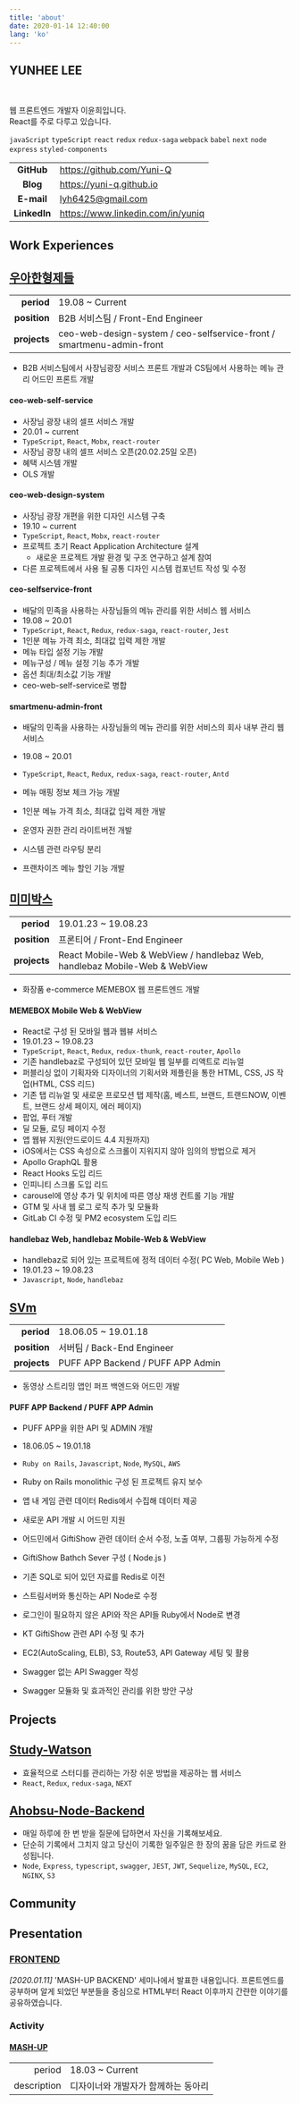 ```yaml
---
title: 'about'
date: 2020-01-14 12:40:00
lang: 'ko'
---
```


<article class="l-Wrapper">
  <div class="l-Header">
    <h1 class="Title">
      <span class="u-shadow">
        YUNHEE LEE
      </span>
    </h1>
  </div>

<br/>

웹 프론트엔드 개발자 이윤희입니다.  
React를 주로 다루고 있습니다.

`javaScript` `typeScript` `react` `redux` `redux-saga` `webpack` `babel` `next` `node` `express` `styled-components`

|              |                                   |
| :----------: | --------------------------------- |
|  **GitHub**  | https://github.com/Yuni-Q         |
|   **Blog**   | https://yuni-q.github.io          |
|  **E-mail**  | lyh6425@gmail.com                 |
| **LinkedIn** | https://www.linkedin.com/in/yuniq |

<div class="l-Header">
  <h1 class="Title">
    <span class="u-shadow">
      Work Experiences
    </span>
  </h1>
</div>

## [우아한형제들](https://www.woowahan.com/)

|              |                                                                       |
| -----------: | --------------------------------------------------------------------- |
|   **period** | 19.08 ~ Current                                                       |
| **position** | B2B 서비스팀 / Front-End Engineer                                     |
| **projects** | ceo-web-design-system / ceo-selfservice-front / smartmenu-admin-front |

- B2B 서비스팀에서 사장님광장 서비스 프론트 개발과 CS팀에서 사용하는 메뉴 관리 어드민 프론트 개발

#### ceo-web-self-service

- 사장님 광장 내의 셀프 서비스 개발
- 20.01 ~ current
- `TypeScript`, `React`, `Mobx`, `react-router`
- 사장님 광장 내의 셀프 서비스 오픈(20.02.25일 오픈)
- 혜택 시스템 개발
- OLS 개발

#### ceo-web-design-system

- 사장님 광장 개편을 위한 디자인 시스템 구축
- 19.10 ~ current
- `TypeScript`, `React`, `Mobx`, `react-router`
- 프로젝트 초기 React Application Architecture 설계
  - 새로운 프로젝트 개발 환경 및 구조 연구하고 설계 참여
- 다른 프로젝트에서 사용 될 공통 디자인 시스템 컴포넌트 작성 및 수정

#### ceo-selfservice-front

- 배달의 민족을 사용하는 사장님들의 메뉴 관리를 위한 서비스 웹 서비스
- 19.08 ~ 20.01
- `TypeScript`, `React`, `Redux`, `redux-saga`, `react-router`, `Jest`
- 1인분 메뉴 가격 최소, 최대값 입력 제한 개발
- 메뉴 타입 설정 기능 개발
- 메뉴구성 / 메뉴 설정 기능 추가 개발
- 옵션 최대/최소값 기능 개발
- ceo-web-self-service로 병합

#### smartmenu-admin-front

- 배달의 민족을 사용하는 사장님들의 메뉴 관리를 위한 서비스의 회사 내부 관리 웹 서비스
- 19.08 ~ 20.01
- `TypeScript`, `React`, `Redux`, `redux-saga`, `react-router`, `Antd`

- 메뉴 매핑 정보 체크 가능 개발
- 1인분 메뉴 가격 최소, 최대값 입력 제한 개발
- 운영자 권한 관리 라이트버전 개발
- 시스템 관련 라우팅 분리
- 프랜차이즈 메뉴 할인 기능 개발

## [미미박스](https://m.memebox.com/)

|              |                                                                            |
| -----------: | -------------------------------------------------------------------------- |
|   **period** | 19.01.23 ~ 19.08.23                                                        |
| **position** | 프론티어 / Front-End Engineer                                              |
| **projects** | React Mobile-Web & WebView / handlebaz Web, handlebaz Mobile-Web & WebView |

- 화장품 e-commerce MEMEBOX 웹 프론트엔드 개발

#### MEMEBOX Mobile Web & WebView

- React로 구성 된 모바일 웹과 웹뷰 서비스
- 19.01.23 ~ 19.08.23
- `TypeScript`, `React`, `Redux`, `redux-thunk`, `react-router`, `Apollo`
- 기존 handlebaz로 구성되어 있던 모바일 웹 일부를 리액트로 리뉴얼
- 퍼블리싱 없이 기획자와 디자이너의 기획서와 제플린을 통한 HTML, CSS, JS 작업(HTML, CSS 리드)
- 기존 탭 리뉴얼 및 새로운 프로모션 탭 제작(홈, 베스트, 브랜드, 트랜드NOW, 이벤트, 브랜드 상세 페이지, 에러 페이지)
- 팝업, 푸터 개발
- 딜 모듈, 로딩 페이지 수정
- 앱 웹뷰 지원(안드로이드 4.4 지원까지)
- iOS에서는 CSS 속성으로 스크롤이 지워지지 않아 임의의 방법으로 제거
- Apollo GraphQL 활용
- React Hooks 도입 리드
- 인피니티 스크롤 도입 리드
- carousel에 영상 추가 및 위치에 따른 영상 재생 컨트롤 기능 개발
- GTM 및 사내 웹 로그 로직 추가 및 모듈화
- GitLab CI 수정 및 PM2 ecosystem 도입 리드

#### handlebaz Web, handlebaz Mobile-Web & WebView

- handlebaz로 되어 있는 프로젝트에 정적 데이터 수정( PC Web, Mobile Web )
- 19.01.23 ~ 19.08.23
- `Javascript`, `Node`, `handlebaz`

## [SVm](https://www.pufflive.me/web/pufftv?locale=ko)

|              |                                   |
| -----------: | --------------------------------- |
|   **period** | 18.06.05 ~ 19.01.18               |
| **position** | 서버팀 / Back-End Engineer        |
| **projects** | PUFF APP Backend / PUFF APP Admin |

- 동영상 스트리밍 앱인 퍼프 백엔드와 어드민 개발

#### PUFF APP Backend / PUFF APP Admin

- PUFF APP을 위한 API 및 ADMIN 개발
- 18.06.05 ~ 19.01.18
- `Ruby on Rails`, `Javascript`, `Node`, `MySQL`, `AWS`

- Ruby on Rails monolithic 구성 된 프로젝트 유지 보수
- 앱 내 게임 관련 데이터 Redis에서 수집해 데이터 제공
- 새로운 API 개발 시 어드민 지원
- 어드민에서 GiftiShow 관련 데이터 순서 수정, 노출 여부, 그룹핑 가능하게 수정
- GiftiShow Bathch Sever 구성 ( Node.js )
- 기존 SQL로 되어 있던 자료를 Redis로 이전
- 스트림서버와 통신하는 API Node로 수정
- 로그인이 필요하지 않은 API와 작은 API들 Ruby에서 Node로 변경
- KT GiftiShow 관련 API 수정 및 추가
- EC2(AutoScaling, ELB), S3, Route53, API Gateway 세팅 및 활용
- Swagger 없는 API Swagger 작성
- Swagger 모듈화 및 효과적인 관리를 위한 방안 구상

<div class="l-Header">
  <h1 class="Title">
    <span class="u-shadow">
      Projects
    </span>
  </h1>
</div>

## [Study-Watson](https://github.com/mash-up-kr/study-watson)

- 효율적으로 스터디를 관리하는 가장 쉬운 방법을 제공하는 웹 서비스
- `React`, `Redux`, `redux-saga`, `NEXT`

## [Ahobsu-Node-Backend](https://github.com/Yuni-Q/Ahobsu-Node-Backend)

- 매일 하루에 한 번 받을 질문에 답하면서 자신을 기록해보세요.
- 단순히 기록에서 그치지 않고 당신이 기록한 일주일은 한 장의 꿈을 담은 카드로 완성됩니다.
- `Node`, `Express`, `typescript`, `swagger`, `JEST`, `JWT`, `Sequelize`, `MySQL`, `EC2`, `NGINX`, `S3`

# Community

<h2 class='u-link zero'>Presentation</h2>

### [FRONTEND](https://speakerdeck.com/yuniq/frontend)

_[2020.01.11]_
'MASH-UP BACKEND' 세미나에서 발표한 내용입니다.
프론트엔드를 공부하며 알게 되었던 부분들을 중심으로 HTML부터 React 이후까지 간랸한 이야기를 공유하였습니다.

### Activity

<!-- ### Lecture -->

#### [MASH-UP](https://www.facebook.com/mashupgroup/)

|             |                                     |
| ----------: | ----------------------------------- |
|      period | 18.03 ~ Current                     |
| description | 디자이너와 개발자가 함께하는 동아리 |
